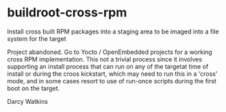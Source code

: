 buildroot-cross-rpm
===================

Install cross built RPM packages into a staging area to be imaged into a file system for the target

Project abandoned.  Go to Yocto / OpenEmbedded projects for a working cross RPM implementation.
This not a trivial process since it involves supporting an install process that can run on any of the targetat time of install or during the croos kickstart, which may need to run this in a 'cross' mode, and in some cases resort to use of run-once scripts during the first boot on the target.

Darcy Watkins


